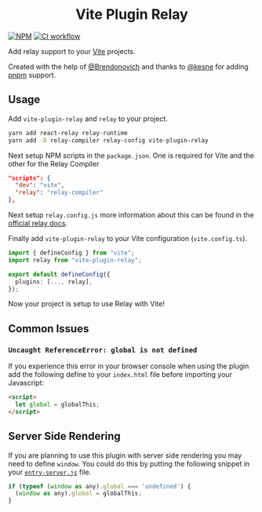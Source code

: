 <h1 align="center">Vite Plugin Relay</h1>

[![NPM](https://img.shields.io/npm/v/vite-plugin-relay)](https://www.npmjs.com/package/vite-plugin-relay)
[![CI workflow](https://github.com/oscartbeaumont/vite-plugin-relay/actions/workflows/ci.yml/badge.svg)](https://github.com/oscartbeaumont/vite-plugin-relay/actions)

Add relay support to your [Vite](https://vitejs.dev) projects.

Created with the help of [@Brendonovich](https://github.com/Brendonovich) and thanks to [@kesne](https://github.com/kesne) for adding [pnpm](https://pnpm.io) support.

## Usage

Add `vite-plugin-relay` and `relay` to your project.

```bash
yarn add react-relay relay-runtime
yarn add -D relay-compiler relay-config vite-plugin-relay
```

Next setup NPM scripts in the `package.json`. One is required for Vite and the other for the Relay Compiler

```json
"scripts": {
  "dev": "vite",
  "relay": "relay-compiler"
},
```

Next setup `relay.config.js` more information about this can be found in the [official relay docs](https://relay.dev/docs/getting-started/installation-and-setup/#set-up-relay-with-a-single-config-file).

Finally add `vite-plugin-relay` to your Vite configuration (`vite.config.ts`).

```typescript
import { defineConfig } from "vite";
import relay from "vite-plugin-relay";

export default defineConfig({
  plugins: [..., relay],
});
```

Now your project is setup to use Relay with Vite!

## Common Issues

### `Uncaught ReferenceError: global is not defined`

If you experience this error in your browser console when using the plugin add the following define to your `index.html` file before importing your Javascript:

```html
<script>
  let global = globalThis;
</script>
```

## Server Side Rendering

If you are planning to use this plugin with server side rendering you may need to define `window`. You could do this by putting the following snippet in your [`entry-server.js`](https://vitejs.dev/guide/ssr.html#source-structure) file.

```js
if (typeof (window as any).global === 'undefined') {
  (window as any).global = globalThis;
}
```
